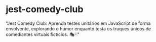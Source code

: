 # jest-comedy-club
"Jest Comedy Club: Aprenda testes unitários em JavaScript de forma envolvente, explorando o humor enquanto testa os truques únicos de comediantes virtuais fictícios. 🎭🃏"
